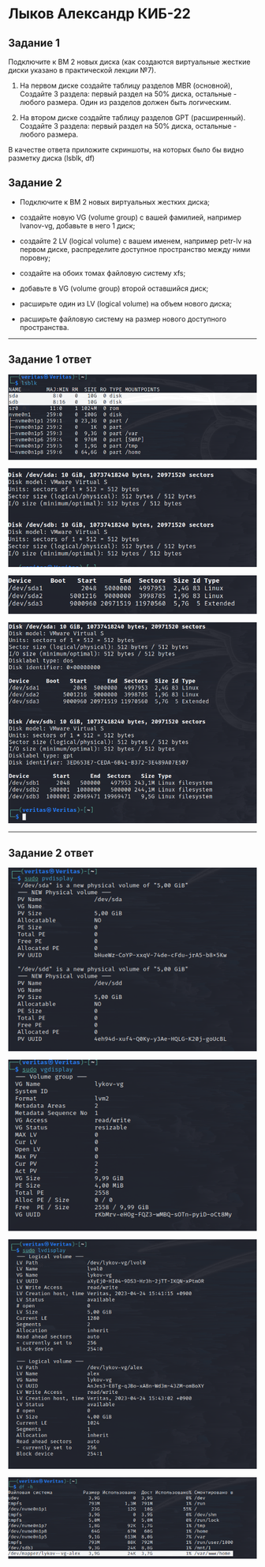 # Лыков Александр КИБ-22
## Задание 1
Подключите к ВМ 2 новых диска (как создаются виртуальные жесткие диски указано в практической лекции №7).

1) На первом диске создайте таблицу разделов MBR (основной), Создайте 3 раздела: первый раздел на 50% диска, остальные - любого размера. Один из разделов должен быть логическим.

2) На втором диске создайте таблицу разделов GPT (расширенный). Создайте 3 раздела: первый раздел на 50% диска, остальные - любого размера.

В качестве ответа приложите скриншоты, на которых было бы видно разметку диска (lsblk, df)


## Задание 2
* Подключите к ВМ 2 новых виртуальных жестких диска;

* создайте новую VG (volume group) с вашей фамилией, например Ivanov-vg, добавьте в него 1 диск;

* создайте 2 LV (logical volume) с вашем именем, например petr-lv на первом диске, распределите доступное пространство между ними поровну;

* создайте на обоих томах файловую систему xfs;

* добавьте в VG (volume group) второй оставшийся диск;

* расширьте один из LV (logical volume) на объем нового диска;

* расширьте файловую систему на размер нового доступного пространства.
***
## Задание 1 ответ
![1](https://github.com/Veritas97/Prac8OSiS/blob/main/FOTO/1.png)

![2](https://github.com/Veritas97/Prac8OSiS/blob/main/FOTO/2.png)

![3](https://github.com/Veritas97/Prac8OSiS/blob/main/FOTO/3.png)

![4](https://github.com/Veritas97/Prac8OSiS/blob/main/FOTO/4.png)
***
## Задание 2 ответ

![5](https://github.com/Veritas97/Prac8OSiS/blob/main/FOTO/5.png)

![6](https://github.com/Veritas97/Prac8OSiS/blob/main/FOTO/6.png)

![7](https://github.com/Veritas97/Prac8OSiS/blob/main/FOTO/7.png)

![8](https://github.com/Veritas97/Prac8OSiS/blob/main/FOTO/8.png)
